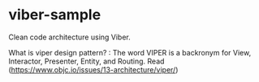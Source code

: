# viber-sample
Clean code architecture using Viber.

What is viper design pattern? 
: The word VIPER is a backronym for View, Interactor, Presenter, Entity, and Routing.
  Read (https://www.objc.io/issues/13-architecture/viper/)

